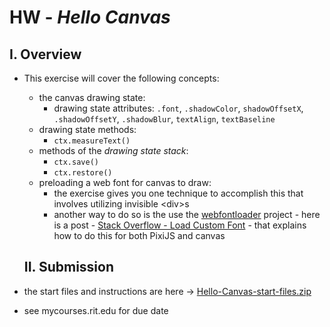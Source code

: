 # HW - *Hello Canvas*

## I. Overview
- This exercise will cover the following concepts:
  - the canvas drawing state:
    - drawing state attributes: `.font`, `.shadowColor`, `shadowOffsetX`, `.shadowOffsetY`, `.shadowBlur`, `textAlign`, `textBaseline`
  - drawing state methods:
    - `ctx.measureText()`
  - methods of the *drawing state stack*:
    - `ctx.save()`
    - `ctx.restore()`
  - preloading a web font for canvas to draw:
    - the exercise gives you one technique to accomplish this that involves utilizing invisible &lt;div>s
    - another way to do so is the use the [webfontloader](https://github.com/typekit/webfontloader) project - here is a post - [Stack Overflow - Load Custom Font](https://stackoverflow.com/questions/46218500/pixijs-load-custom-font/47299469#47299469) - that explains how to do this for both PixiJS and canvas
  
  
  ## II. Submission
- the start files and instructions are here -> [Hello-Canvas-start-files.zip](_files/Hello-Canvas-start-files.zip)
- see mycourses.rit.edu for due date
